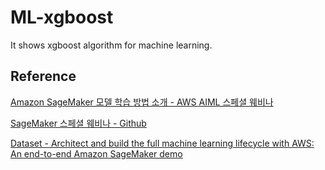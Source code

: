 # ML-xgboost
It shows xgboost algorithm for machine learning.

## Reference

[Amazon SageMaker 모델 학습 방법 소개 - AWS AIML 스페셜 웨비나](https://www.youtube.com/watch?v=oQ7glJfD-BQ&list=PLORxAVAC5fUULZBkbSE--PSY6bywP7gyr)

[SageMaker 스페셜 웨비나 - Github](https://github.com/aws-samples/aws-ai-ml-workshop-kr/tree/master/sagemaker/sm-special-webinar)

[Dataset - Architect and build the full machine learning lifecycle with AWS: An end-to-end Amazon SageMaker demo](https://aws.amazon.com/ko/blogs/machine-learning/architect-and-build-the-full-machine-learning-lifecycle-with-amazon-sagemaker/)
